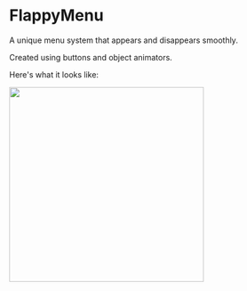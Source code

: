 # FlappyMenu
  A unique menu system that appears and disappears smoothly.
  
  Created using buttons and object animators.
  
  Here's what it looks like:

  <img src="https://j.gifs.com/kR1rp5.gif" width="350"> 

  
